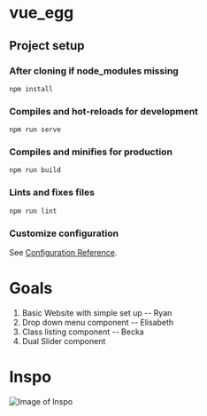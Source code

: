 # vue_egg

## Project setup
### After cloning if node_modules missing
```
npm install
```

### Compiles and hot-reloads for development
```
npm run serve
```

### Compiles and minifies for production
```
npm run build
```

### Lints and fixes files
```
npm run lint
```

### Customize configuration
See [Configuration Reference](https://cli.vuejs.org/config/).

# Goals
1. Basic Website with simple set up -- Ryan
2. Drop down menu component -- Elisabeth
3. Class listing component -- Becka
4. Dual Slider component

# Inspo
![Image of Inspo]()
